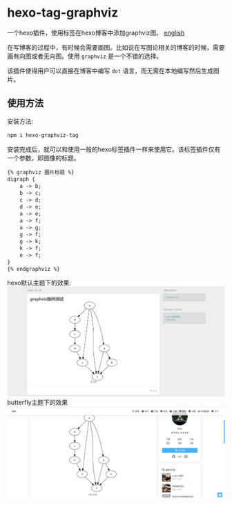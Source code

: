 # hexo-tag-graphviz
一个hexo插件，使用标签在hexo博客中添加graphviz图。
[english](README.en.md)

在写博客的过程中，有时候会需要画图。比如说在写图论相关的博客的时候，需要画有向图或者无向图。使用 `graphviz` 是一个不错的选择。

该插件使得用户可以直接在博客中编写 `dot` 语言，而无需在本地编写然后生成图片。

## 使用方法
安装方法:
```bash
npm i hexo-graphviz-tag
```
安装完成后，就可以和使用一般的hexo标签插件一样来使用它。该标签插件仅有一个参数，即图像的标题。
```
{% graphviz 图片标题 %}
digraph {
    a -> b;
    b -> c;
    c -> d;
    d -> e;
    a -> e;
    a -> f;
    a -> g;
    g -> f;
    g -> k;
    k -> f;
    e -> f;
}
{% endgraphviz %}
```
hexo默认主题下的效果:
![截屏](screenshot/screenshot.jpg)
butterfly主题下的效果
![截屏](screenshot/screenshot1.jpg)

